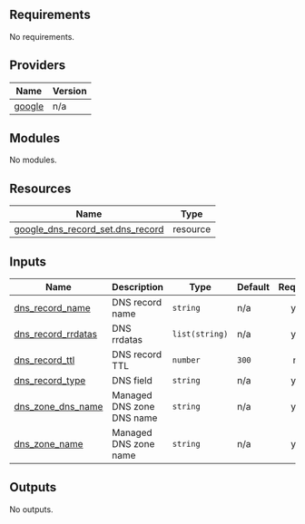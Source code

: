 <!-- BEGIN_TF_DOCS -->
## Requirements

No requirements.

## Providers

| Name | Version |
|------|---------|
| <a name="provider_google"></a> [google](#provider\_google) | n/a |

## Modules

No modules.

## Resources

| Name | Type |
|------|------|
| [google_dns_record_set.dns_record](https://registry.terraform.io/providers/hashicorp/google/latest/docs/resources/dns_record_set) | resource |

## Inputs

| Name | Description | Type | Default | Required |
|------|-------------|------|---------|:--------:|
| <a name="input_dns_record_name"></a> [dns\_record\_name](#input\_dns\_record\_name) | DNS record name | `string` | n/a | yes |
| <a name="input_dns_record_rrdatas"></a> [dns\_record\_rrdatas](#input\_dns\_record\_rrdatas) | DNS rrdatas | `list(string)` | n/a | yes |
| <a name="input_dns_record_ttl"></a> [dns\_record\_ttl](#input\_dns\_record\_ttl) | DNS record TTL | `number` | `300` | no |
| <a name="input_dns_record_type"></a> [dns\_record\_type](#input\_dns\_record\_type) | DNS field | `string` | n/a | yes |
| <a name="input_dns_zone_dns_name"></a> [dns\_zone\_dns\_name](#input\_dns\_zone\_dns\_name) | Managed DNS zone DNS name | `string` | n/a | yes |
| <a name="input_dns_zone_name"></a> [dns\_zone\_name](#input\_dns\_zone\_name) | Managed DNS zone name | `string` | n/a | yes |

## Outputs

No outputs.
<!-- END_TF_DOCS -->